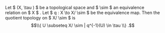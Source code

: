 Let $ (X, \tau ) $ be a topological space and $  \sim $ an equivalence
relation on $ X $ . Let $ q : X \to X/  \sim $ be the equivalence map.
Then the quotient topology on $ X/  \sim $ is
$$\\{ U  \subseteq X/ \sim | q^{-1}(U) \in  \tau  \\} .$$
